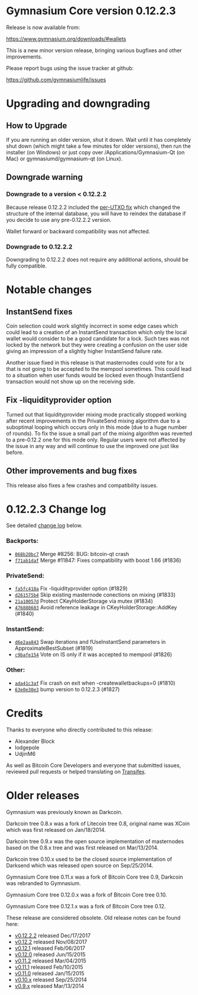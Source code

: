 Gymnasium Core version 0.12.2.3
==========================

Release is now available from:

  <https://www.gymnasium.org/downloads/#wallets>

This is a new minor version release, bringing various bugfixes and other
improvements.

Please report bugs using the issue tracker at github:

  <https://github.com/gymnasiumlife/issues>


Upgrading and downgrading
=========================

How to Upgrade
--------------

If you are running an older version, shut it down. Wait until it has completely
shut down (which might take a few minutes for older versions), then run the
installer (on Windows) or just copy over /Applications/Gymnasium-Qt (on Mac) or
gymnasiumd/gymnasium-qt (on Linux).

Downgrade warning
-----------------

### Downgrade to a version < 0.12.2.2

Because release 0.12.2.2 included the [per-UTXO fix](release-notes/gymnasium/release-notes-0.12.2.2.md#per-utxo-fix)
which changed the structure of the internal database, you will have to reindex
the database if you decide to use any pre-0.12.2.2 version.

Wallet forward or backward compatibility was not affected.

### Downgrade to 0.12.2.2

Downgrading to 0.12.2.2 does not require any additional actions, should be
fully compatible.

Notable changes
===============

InstantSend fixes
-----------------

Coin selection could work slightly incorrect in some edge cases which could
lead to a creation of an InstantSend transaction which only the local wallet
would consider to be a good candidate for a lock. Such txes was not locked by
the network but they were creating a confusion on the user side giving an
impression of a slightly higher InstantSend failure rate.

Another issue fixed in this release is that masternodes could vote for a tx
that is not going to be accepted to the mempool sometimes. This could lead to
a situation when user funds would be locked even though InstantSend transaction
would not show up on the receiving side.

Fix -liquidityprovider option
-----------------------------

Turned out that liquidityprovider mixing mode practically stopped working after
recent improvements in the PrivateSend mixing algorithm due to a suboptimal
looping which occurs only in this mode (due to a huge number of rounds). To fix
the issue a small part of the mixing algorithm was reverted to a pre-0.12.2 one
for this mode only. Regular users were not affected by the issue in any way and
will continue to use the improved one just like before.

Other improvements and bug fixes
--------------------------------

This release also fixes a few crashes and compatibility issues.


0.12.2.3 Change log
===================

See detailed [change log](https://github.com/gymnasiumlife/compare/v0.12.2.2...gymnasiumpay:v0.12.2.3) below.

### Backports:
- [`068b20bc7`](https://github.com/gymnasiumlife/commit/068b20bc7) Merge #8256: BUG: bitcoin-qt crash
- [`f71ab1daf`](https://github.com/gymnasiumlife/commit/f71ab1daf) Merge #11847: Fixes compatibility with boost 1.66 (#1836)

### PrivateSend:
- [`fa5fc418a`](https://github.com/gymnasiumlife/commit/fa5fc418a) Fix -liquidityprovider option (#1829)
- [`d261575b4`](https://github.com/gymnasiumlife/commit/d261575b4) Skip existing masternode conections on mixing (#1833)
- [`21a10057d`](https://github.com/gymnasiumlife/commit/21a10057d) Protect CKeyHolderStorage via mutex (#1834)
- [`476888683`](https://github.com/gymnasiumlife/commit/476888683) Avoid reference leakage in CKeyHolderStorage::AddKey (#1840)

### InstantSend:
- [`d6e2aa843`](https://github.com/gymnasiumlife/commit/d6e2aa843) Swap iterations and fUseInstantSend parameters in ApproximateBestSubset (#1819)
- [`c9bafe154`](https://github.com/gymnasiumlife/commit/c9bafe154) Vote on IS only if it was accepted to mempool (#1826)

### Other:
- [`ada41c3af`](https://github.com/gymnasiumlife/commit/ada41c3af) Fix crash on exit when -createwalletbackups=0 (#1810)
- [`63e0e30e3`](https://github.com/gymnasiumlife/commit/63e0e30e3) bump version to 0.12.2.3 (#1827)

Credits
=======

Thanks to everyone who directly contributed to this release:

- Alexander Block
- lodgepole
- UdjinM6

As well as Bitcoin Core Developers and everyone that submitted issues,
reviewed pull requests or helped translating on
[Transifex](https://www.transifex.com/projects/p/gymnasium/).


Older releases
==============

Gymnasium was previously known as Darkcoin.

Darkcoin tree 0.8.x was a fork of Litecoin tree 0.8, original name was XCoin
which was first released on Jan/18/2014.

Darkcoin tree 0.9.x was the open source implementation of masternodes based on
the 0.8.x tree and was first released on Mar/13/2014.

Darkcoin tree 0.10.x used to be the closed source implementation of Darksend
which was released open source on Sep/25/2014.

Gymnasium Core tree 0.11.x was a fork of Bitcoin Core tree 0.9,
Darkcoin was rebranded to Gymnasium.

Gymnasium Core tree 0.12.0.x was a fork of Bitcoin Core tree 0.10.

Gymnasium Core tree 0.12.1.x was a fork of Bitcoin Core tree 0.12.

These release are considered obsolete. Old release notes can be found here:

- [v0.12.2.2](release-notes/gymnasium/release-notes-0.12.2.2.md) released Dec/17/2017
- [v0.12.2](release-notes/gymnasium/release-notes-0.12.2.md) released Nov/08/2017
- [v0.12.1](release-notes/gymnasium/release-notes-0.12.1.md) released Feb/06/2017
- [v0.12.0](release-notes/gymnasium/release-notes-0.12.0.md) released Jun/15/2015
- [v0.11.2](release-notes/gymnasium/release-notes-0.11.2.md) released Mar/04/2015
- [v0.11.1](release-notes/gymnasium/release-notes-0.11.1.md) released Feb/10/2015
- [v0.11.0](release-notes/gymnasium/release-notes-0.11.0.md) released Jan/15/2015
- [v0.10.x](release-notes/gymnasium/release-notes-0.10.0.md) released Sep/25/2014
- [v0.9.x](release-notes/gymnasium/release-notes-0.9.0.md) released Mar/13/2014

